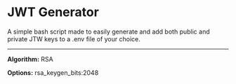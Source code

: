 # JWT Generator

A simple bash script made to easily generate and add both public and private JTW keys to a .env file of your choice.

---

**Algorithm:**
RSA

**Options:**
rsa_keygen_bits:2048
